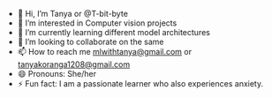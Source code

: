 - 👋 Hi, I’m Tanya or @T-bit-byte
- 👀 I’m interested in Computer vision projects
- 🌱 I’m currently learning different model architectures
- 💞️ I’m looking to collaborate on the same
- 📫 How to reach me <mlwithtanya@gmail.com> or <tanyakoranga1208@gmail.com>
- 😄 Pronouns: She/her
- ⚡ Fun fact: I am a passionate learner who also experiences anxiety.

<!---
T-bit-byte/T-bit-byte is a ✨ special ✨ repository because its `README.md` (this file) appears on your GitHub profile.
You can click the Preview link to take a look at your changes.
--->
